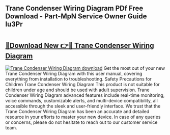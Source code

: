 ## Trane Condenser Wiring Diagram PDf Free Download - Part-MpN Service Owner Guide lu3Pr

# <h2><a href="http://dfoj8tf.blite.top/?on=Trane+Condenser+Wiring+Diagram">🔗Download New 👉🔴 Trane Condenser Wiring Diagram</a></h2>

[![Trane Condenser Wiring Diagram download](https://i.imgur.com/lujVjoI.png)](http://dfoj8tf.blite.top/?on=Trane+Condenser+Wiring+Diagram)
Get the most out of your new Trane Condenser Wiring Diagram with this user manual, covering everything from installation to troubleshooting. Safety Precautions for Children Trane Condenser Wiring Diagram This product is not suitable for children under age and should be used with adult supervision. Trane Condenser Wiring Diagram advanced features include real-time monitoring, voice commands, customizable alerts, and multi-device compatibility, all accessible through the sleek and user-friendly interface. We trust that the Trane Condenser Wiring Diagram has been an accurate and detailed resource in your efforts to master your new device. In case of any queries or concerns, please do not hesitate to reach out to our customer service team.
